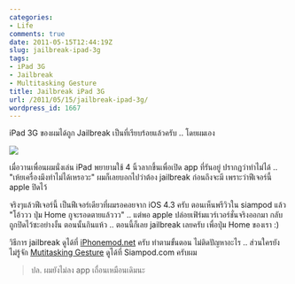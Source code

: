 ```yaml
---
categories:
- Life
comments: true
date: 2011-05-15T12:44:19Z
slug: jailbreak-ipad-3g
tags:
- iPad 3G
- Jailbreak
- Multitasking Gesture
title: Jailbreak iPad 3G
url: /2011/05/15/jailbreak-ipad-3g/
wordpress_id: 1667
---
```


iPad 3G ของผมได้ถูก Jailbreak เป็นที่เรียบร้อยแล้วครับ .. โดยผมเอง

![](https://files.armno.in.th/wp-content/gallery/say-hi-ipad-3g/dsc_7699.jpg)

เมื่อวานเพื่อนผมนั่งเล่น iPad พยายามใช้ 4 นิ้วลากขึ้นเพื่อเปิด app ที่รันอยู่ ปรากฏว่าทำไม่ได้ .. "เห้ยเครื่องมึงทำไม่ได้เหรอวะ" ผมก็เลยบอกไปว่าต้อง jailbreak ก่อนถึงจะมี เพราะว่าฟีเจอร์นี้ apple ปิดไว้

จริงๆแล้วฟีเจอร์นี้ เป็นฟีเจอร์เดียวที่ผมรอคอยจาก iOS 4.3 ครับ ตอนเห็นพรีวิวใน siampod แล้ว "โอ้ววว ปุ่ม Home กูจะรอดตายแล้ววว" .. แต่พอ apple ปล่อยเฟิร์มแวร์เวอร์ชั่นจริงออกมา กลับถูกปิดไว้ซะอย่างงั้น ตอนนั้นกินแห้ว .. ตอนนี้ก็เลย jailbreak เลยครับ เพื่อปุ่ม Home ของเรา :)

วิธีการ jailbreak ดูได้ที่ [iPhonemod.net](http://www.iphonemod.net/untethered-jailbreak-ios-4-3-3-by-redsn0w-096rc15.html) ครับ ทำตามขั้นตอน ไม่ติดปัญหาอะไร .. ส่วนใครยังไม่รู้จัก [Mutitasking Gesture](http://www.siampod.com/2011/01/13/multitasking-gestures-4-or-5-fingers-ipad-ios-4-3-b1/) ดูได้ที่ Siampod.com ครับผม

> ปล. ผมยังไม่ลง app เถื่อนเหมือนเดิมนะ
